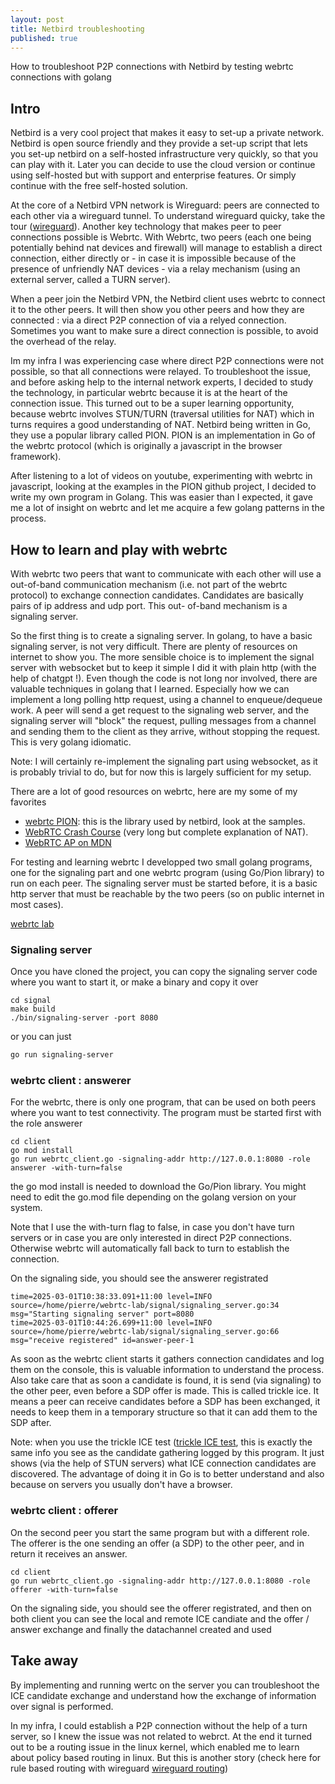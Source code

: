 ```yaml
---
layout: post
title: Netbird troubleshooting
published: true
---
```


How to troubleshoot P2P connections with Netbird by testing webrtc connections with golang
<!--more-->

## Intro

Netbird is a very cool project that makes it easy to set-up a private network. Netbird is open source friendly and they provide a set-up script that lets you set-up netbird on a self-hosted infrastructure very quickly, so that you can play with it. Later you can decide to use the cloud version or continue using self-hosted but with support and enterprise features. Or simply continue with the free self-hosted solution.

At the core of a Netbird VPN network is Wireguard: peers are connected to each other via a wireguard tunnel. To understand wireguard quicky, take the tour ([wireguard](https://www.wireguard.com/#conceptual-overview)). Another key technology that makes peer to peer connections possible is Webrtc. With Webrtc, two peers (each one being potentially behind nat devices and firewall) will manage to establish a direct connection, either directly or - in case it is impossible because of the presence of unfriendly NAT devices -  via a relay mechanism (using an external server, called a TURN server).

When a peer join the Netbird VPN, the Netbird client uses webrtc to connect it to the other peers. It will then show you other peers and how they are connected : via a direct P2P connection of via a relyed connection. Sometimes you want to make sure a direct connection is possible, to avoid the overhead of the relay.

Im my infra I was experiencing  case where direct P2P connections were not possible, so that all connections were relayed. To troubleshoot the issue, and before asking help to the internal network experts, I decided to study the technology, in particular webrtc because it is at the heart of the connection issue. This turned out to be a super learning opportunity, because webrtc involves STUN/TURN (traversal utilities for NAT) which in turns requires a good understanding of NAT. Netbird being written in Go, they use a popular library called PION. PION is an implementation in Go of the webrtc protocol (which is originally a javascript in the browser framework). 

After listening to a lot of videos on youtube, experimenting with webrtc in javascript, looking at the examples in the PION github project, I decided to write my own program in Golang. This was easier than I expected, it gave me a lot of insight on webrtc and let me acquire a few golang patterns in the process.

## How to learn and play with webrtc

With webrtc two peers that want to communicate with each other will use a out-of-band communication mechanism (i.e. not part of the webrtc protocol) to exchange connection candidates. Candidates are basically pairs of ip address and udp port. This out- of-band mechanism is a signaling server. 

So the first thing is to create a signaling server. In golang, to have a basic signaling server, is not very difficult. There are plenty of resources on internet to show you. The more sensible choice is to implement the signal server with websocket but to keep it simple I did it with plain http (with the help of chatgpt !). Even though the code is not long nor involved, there are valuable techniques in golang that I learned. Especially how we can implement a  long polling http request, using a channel to enqueue/dequeue work. A peer will send a get request to the signaling web server, and the signaling server will "block" the request, pulling messages from a channel and sending them to the client as they arrive, without stopping the request. This is very golang idiomatic.

Note: I will certainly re-implement the signaling part using websocket, as it is probably trivial to do, but for now this is largely sufficient for my setup.


There are a lot of good resources on webrtc, here are my some of my favorites

* [webrtc PION](https://github.com/pion/webrtc): this is the library used by netbird, look at the samples. 
* [WebRTC Crash Course](https://www.youtube.com/watch?v=FExZvpVvYxA&amp;t=1282s) (very long but complete explanation of NAT). 
* [WebRTC AP on MDN](https://developer.mozilla.org/en-US/docs/Web/API/WebRTC_API) 

For testing and learning webrtc I developped two small golang programs, one for the signaling part and one webrtc program (using Go/Pion library) to run on each peer. The signaling server must be started before, it is a basic http server that must be reachable by the two peers (so on public internet in most cases).

[webrtc lab](https://github.com/saule1508/webrtc-lab)

### Signaling server

Once you have cloned the project, you can copy the signaling server code where you want to start it, or make a binary and copy it over

```
cd signal
make build
./bin/signaling-server -port 8080
```
or you can just

```bash
go run signaling-server
```

### webrtc client : answerer

For the webrtc, there is only one program, that can be used on both peers where you want to test connectivity. The program must be started first with the role answerer

```
cd client
go mod install
go run webrtc_client.go -signaling-addr http://127.0.0.1:8080 -role answerer -with-turn=false
```
the go mod install is needed to download the Go/Pion library. You might need to edit the go.mod file depending on the golang version on your system.

Note that I use the with-turn flag to false, in case you don't have turn servers or in case you are only interested in direct P2P connections. Otherwise webrtc will automatically fall back to turn to establish the connection.

On the signaling side, you should see the answerer registrated

```text
time=2025-03-01T10:38:33.091+11:00 level=INFO source=/home/pierre/webrtc-lab/signal/signaling_server.go:34 msg="Starting signaling server" port=8080
time=2025-03-01T10:44:26.699+11:00 level=INFO source=/home/pierre/webrtc-lab/signal/signaling_server.go:66 msg="receive registered" id=answer-peer-1
```

As soon as the webrtc client starts it gathers connection candidates and log them on the console, this is valuable information to understand the process. Also take care that as soon a candidate is found, it is send (via signaling) to the other peer, even before a SDP offer is made. This is called trickle ice. It means a peer can receive candidates before a SDP has been exchanged, it needs to keep them in a temporary structure so that it can add them to the SDP after.

Note: when you use the trickle ICE test ([trickle ICE test](https://webrtc.github.io/samples/src/content/peerconnection/trickle-ice), this is exactly the same info you see as the candidate gathering logged by this program. It just shows (via the help of STUN servers) what ICE connection candidates are discovered. The advantage of doing it in Go is to better understand and also because on servers you usually don't have a browser.
 
 ### webrtc client : offerer

On the second peer you start the same program but with a different role. The offerer is the one sending an offer (a SDP) to the other peer, and in return it receives an answer. 

 ```
 cd client
 go run webrtc_client.go -signaling-addr http://127.0.0.1:8080 -role offerer -with-turn=false
 ```

 On the signaling side, you should see the offerer registrated, and then on both client you can see the local and remote ICE candiate and the offer / answer exchange and finally the datachannel created and used

## Take away

By implementing and running wertc on the server you can troubleshoot the ICE candidate exchange and understand how the exchange of information over signal is performed.

In my infra, I could establish a P2P connection without the help of a turn server, so I knew the issue was not related to webrct. At the end it turned out to be a routing issue in the linux kernel, which enabled me to learn about policy based routing in linux. But this is another story (check here for rule based routing with wireguard [wireguard routing](https://www.wireguard.com/netns/))